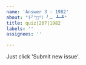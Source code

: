 ```yaml
---
name: 'Answer 3 : 1982'
about: "(╯°□°）╯︵ ┻━┻"
title: quiz|207|1982
labels: ''
assignees: ''

---
```


Just click 'Submit new issue'.
